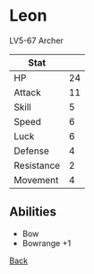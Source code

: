 # Leon

LV5-67 Archer

| Stat       | <!-- --> |
| ---------- | -------- |
| HP         | 24       |
| Attack     | 11       |
| Skill      | 5        |
| Speed      | 6        |
| Luck       | 6        |
| Defense    | 4        |
| Resistance | 2        |
| Movement   | 4        |

## Abilities

- Bow
- Bowrange +1

[Back](README.md)
